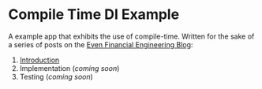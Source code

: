 # Compile Time DI Example

A example app that exhibits the use of compile-time. Written for the sake of a series of posts on the [Even Financial Engineering Blog](https://medium.com/even-financial-engineering):
1. [Introduction](https://medium.com/even-financial-engineering/compile-time-di-in-play-c89b63a33643)
2. Implementation (_coming soon_)
3. Testing (_coming soon_)
